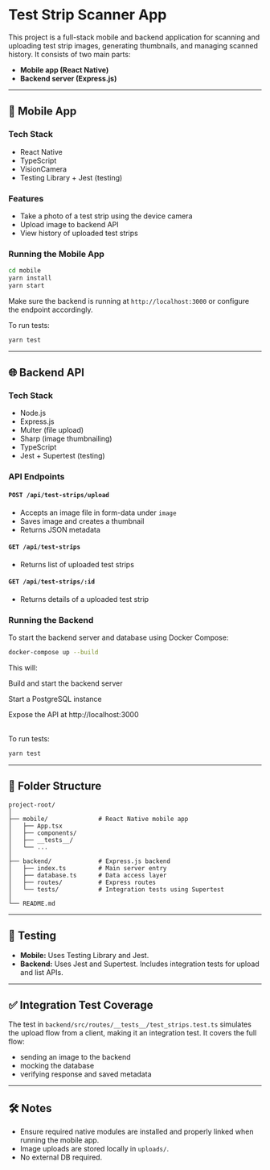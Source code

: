 # Test Strip Scanner App

This project is a full-stack mobile and backend application for scanning and uploading test strip images, generating thumbnails, and managing scanned history. It consists of two main parts:

* **Mobile app (React Native)**
* **Backend server (Express.js)**

---

## 📱 Mobile App

### Tech Stack

* React Native
* TypeScript
* VisionCamera
* Testing Library + Jest (testing)

### Features

* Take a photo of a test strip using the device camera
* Upload image to backend API
* View history of uploaded test strips

### Running the Mobile App

```bash
cd mobile
yarn install
yarn start
```

Make sure the backend is running at `http://localhost:3000` or configure the endpoint accordingly.

To run tests:

```bash
yarn test
```

---

## 🌐 Backend API

### Tech Stack

* Node.js
* Express.js
* Multer (file upload)
* Sharp (image thumbnailing)
* TypeScript
* Jest + Supertest (testing)

### API Endpoints

#### `POST /api/test-strips/upload`
* Accepts an image file in form-data under `image`
* Saves image and creates a thumbnail
* Returns JSON metadata

#### `GET /api/test-strips`
* Returns list of uploaded test strips

#### `GET /api/test-strips/:id`
* Returns details of a uploaded test strip

### Running the Backend

To start the backend server and database using Docker Compose:

```bash
docker-compose up --build
```

This will:

Build and start the backend server

Start a PostgreSQL instance

Expose the API at http://localhost:3000

<br />
To run tests:

```bash
yarn test
```

---

## 📁 Folder Structure

```
project-root/
│
├── mobile/              # React Native mobile app
│   ├── App.tsx
│   ├── components/
│   ├── __tests__/
│   └── ...
│
├── backend/             # Express.js backend
│   ├── index.ts         # Main server entry
│   ├── database.ts      # Data access layer
│   ├── routes/          # Express routes
│   └── tests/           # Integration tests using Supertest
│
└── README.md
```

---

## 🧪 Testing

* **Mobile:** Uses Testing Library and Jest.
* **Backend:** Uses Jest and Supertest. Includes integration tests for upload and list APIs.

---

## ✅ Integration Test Coverage

The test in `backend/src/routes/__tests__/test_strips.test.ts` simulates the upload flow from a client, making it an integration test. It covers the full flow:

* sending an image to the backend
* mocking the database
* verifying response and saved metadata

---

## 🛠️ Notes

* Ensure required native modules are installed and properly linked when running the mobile app.
* Image uploads are stored locally in `uploads/`.
* No external DB required.

